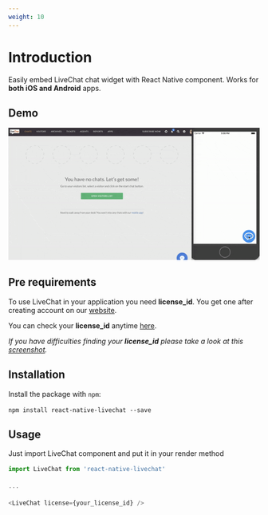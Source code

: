 ```yaml
---
weight: 10
---
```


# Introduction

Easily embed LiveChat chat widget with React Native component. Works for **both iOS and Android** apps.

## Demo

![Alt Text](https://raw.githubusercontent.com/venits/react-native-router-flux/master/livechatdemo.gif)

## Pre requirements

To use LiveChat in your application you need **license_id**. You get one after creating account on our [website](https://www.livechatinc.com/).

You can check your **license_id** anytime [here](https://my.livechatinc.com/settings/code).

_If you have difficulties finding your **license_id** please take a look at this [screenshot](https://github.com/livechat/react-native-livechat/blob/master/license.png)._

## Installation

Install the package with `npm`:

`npm install react-native-livechat --save`

## Usage

Just import LiveChat component and put it in your render method

```javascript
import LiveChat from 'react-native-livechat'

...

<LiveChat license={your_license_id} />
```
